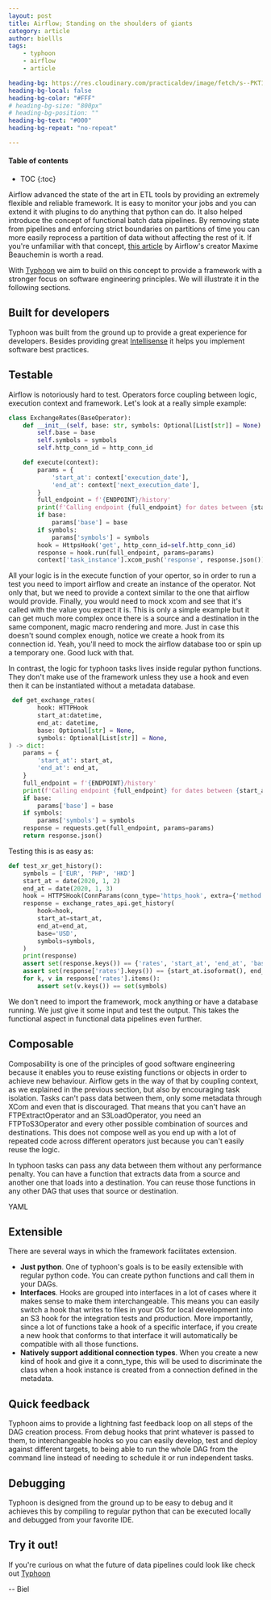 ```yaml
---
layout: post
title: Airflow; Standing on the shoulders of giants
category: article
author: biellls
tags:
    - typhoon
    - airflow
    - article

heading-bg: https://res.cloudinary.com/practicaldev/image/fetch/s--PKT1jelm--/c_imagga_scale,f_auto,fl_progressive,h_420,q_auto,w_1000/https://dev-to-uploads.s3.amazonaws.com/uploads/articles/5qe5ygf89lx79yka1irs.jpeg
heading-bg-local: false
heading-bg-color: "#FFF"
# heading-bg-size: "800px"
# heading-bg-position: ""
heading-bg-text: "#000"
heading-bg-repeat: "no-repeat"

---
```


#### Table of contents
- TOC
{:toc}

Airflow advanced the state of the art in ETL tools by providing an extremely flexible and reliable framework. It is easy to monitor your jobs and you can extend it with plugins to do anything that python can do. It also helped introduce the concept of functional batch data pipelines. By removing state from pipelines and enforcing strict boundaries on partitions of time you can more easily reprocess a partition of data without affecting the rest of it. If you're unfamiliar with that concept, [this article](https://maximebeauchemin.medium.com/functional-data-engineering-a-modern-paradigm-for-batch-data-processing-2327ec32c42a) by Airflow's creator Maxime Beauchemin is worth a read.

With [Typhoon](https://github.com/typhoon-data-org/typhoon-orchestrator) we aim to build on this concept to provide a framework with a stronger focus on software engineering principles. We will illustrate it in the following sections.

## Built for developers

Typhoon was built from the ground up to provide a great experience for developers. Besides providing great [Intellisense](https://typhoon-data-org.github.io/typhoon-orchestrator/index.html#auto-completion) it helps you implement software best practices.

## Testable

Airflow is notoriously hard to test. Operators force coupling between logic, execution context and framework. Let's look at a really simple example:

```python
class ExchangeRates(BaseOperator):
    def __init__(self, base: str, symbols: Optional[List[str]] = None):
        self.base = base
        self.symbols = symbols
        self.http_conn_id = http_conn_id

    def execute(context):
        params = {
            'start_at': context['execution_date'],
            'end_at': context['next_execution_date'],
        }
        full_endpoint = f'{ENDPOINT}/history'
        print(f'Calling endpoint {full_endpoint} for dates between {start_at}, {end_at}')
        if base:
            params['base'] = base
        if symbols:
            params['symbols'] = symbols
        hook = HttpsHook('get', http_conn_id=self.http_conn_id)
        response = hook.run(full_endpoint, params=params)
        context['task_instance'].xcom_push('response', response.json())
```

All your logic is in the execute function of your opertor, so in order to run a test you need to import airflow and create an instance of the operator. Not only that, but we need to provide a context similar to the one that airflow would provide. Finally, you would need to mock xcom and see that it's called with the value you expect it is. This is only a simple example but it can get much more complex once there is a source and a destination in the same component, magic macro rendering and more. Just in case this doesn't sound complex enough, notice we create a hook from its connection id. Yeah, you'll need to mock the airflow database too or spin up a temporary one. Good luck with that.

In contrast, the logic for typhoon tasks lives inside regular python functions. They don't make use of the framework unless they use a hook and even then it can be instantiated without a metadata database.

```python
 def get_exchange_rates(
        hook: HTTPHook
        start_at:datetime,
        end_at: datetime,
        base: Optional[str] = None,
        symbols: Optional[List[str]] = None,
) -> dict:
    params = {
        'start_at': start_at,
        'end_at': end_at,
    }
    full_endpoint = f'{ENDPOINT}/history'
    print(f'Calling endpoint {full_endpoint} for dates between {start_at}, {end_at}')
    if base:
        params['base'] = base
    if symbols:
        params['symbols'] = symbols
    response = requests.get(full_endpoint, params=params)
    return response.json()
```

Testing this is as easy as:

```python
def test_xr_get_history():
    symbols = ['EUR', 'PHP', 'HKD']
    start_at = date(2020, 1, 2)
    end_at = date(2020, 1, 3)
    hook = HTTPSHook(ConnParams(conn_type='https_hook', extra={'method': 'get'}))
    response = exchange_rates_api.get_history(
        hook=hook,
        start_at=start_at,
        end_at=end_at,
        base='USD',
        symbols=symbols,
    )
    print(response)
    assert set(response.keys()) == {'rates', 'start_at', 'end_at', 'base'}
    assert set(response['rates'].keys()) == {start_at.isoformat(), end_at.isoformat()}
    for k, v in response['rates'].items():
        assert set(v.keys()) == set(symbols)
```

We don't need to import the framework, mock anything or have a database running. We just give it some input and test the output. This takes the functional aspect in functional data pipelines even further.

## Composable

Composability is one of the principles of good software engineering because it enables you to reuse existing functions or objects in order to achieve new behaviour. Airflow gets in the way of that by coupling context, as we explained in the previous section, but also by encouraging task isolation. Tasks can't pass data between them, only some metadata through XCom and even that is discouraged. That means that you can't have an FTPExtractOperator and an S3LoadOperator, you need an FTPToS3Operator and every other possible combination of sources and destinations. This does not compose well as you end up with a lot of repeated code across different operators just because you can't easily reuse the logic.

In typhoon tasks can pass any data between them without any performance penalty. You can have a function that extracts data from a source and another one that loads into a destination. You can reuse those functions in any other DAG that uses that source or destination.


YAML

## Extensible

There are several ways in which the framework facilitates extension.

- **Just python**. One of typhoon's goals is to be easily extensible with regular python code. You can create python functions and call them in your DAGs.
- **Interfaces**. Hooks are grouped into interfaces in a lot of cases where it makes sense to make them interchangeable. This means you can easily switch a hook that writes to files in your OS for local development into an S3 hook for the integration tests and production. More importantly, since a lot of functions take a hook of a specific interface, if you create a new hook that conforms to that interface it will automatically be compatible with all those functions.
- **Natively support additional connection types**. When you create a new kind of hook and give it a conn_type, this will be used to discriminate the class when a hook instance is created from a  connection defined in the metadata.

## Quick feedback

Typhoon aims to provide a lightning fast feedback loop on all steps of the DAG creation process. From debug hooks that print whatever is passed to them, to interchangeable hooks so you can easily develop, test and deploy against different targets, to being able to run the whole DAG from the command line instead of needing to schedule it or run independent tasks.

## Debugging

Typhoon is designed from the ground up to be easy to debug and it achieves this by compiling to regular python that can be executed locally and debugged from your favorite IDE.

## Try it out!
If you're curious on what the future of data pipelines could look like check out [Typhoon](/)

--
Biel
